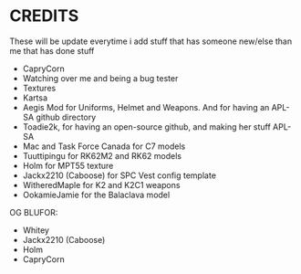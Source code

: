 # CREDITS
These will be update everytime i add stuff that has someone new/else than me that has done stuff

- CapryCorn
 - Watching over me and being a bug tester
 - Textures
- Kartsa
- Aegis Mod for Uniforms, Helmet and Weapons. And for having an APL-SA github directory
- Toadie2k, for having an open-source github, and making her stuff APL-SA
- Mac and Task Force Canada for C7 models
- Tuuttipingu for RK62M2 and RK62 models
- Holm for MPT55 texture
- Jackx2210 (Caboose) for SPC Vest config template
- WitheredMaple for K2 and K2C1 weapons
- OokamieJamie for the Balaclava model

OG BLUFOR:
- Whitey
- Jackx2210 (Caboose)
- Holm
- CapryCorn